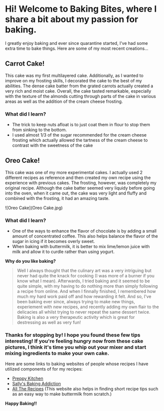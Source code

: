 # Hi! Welcome to Baking Bites, where I share a bit about my passion for baking.
I greatly enjoy baking and ever since quarantine started, I've had some extra time to bake things. Here are some of my most recent creations...
 
## Carrot Cake!
This cake was my first multilayered cake. Additionally, as I wanted to improve on my frosting skills, I decorated the cake to the best of my abilities. The dense cake batter from the grated carrots actually created a very rich and moist cake. Overall, the cake tasted remarkable, especially with the texture of the almonds cutting through parts of the cake in various areas as well as the addition of the cream cheese frosting.



### What did I learn?
- The trick to keep nuts afloat is to just coat them in flour to stop them from sinking to the bottom.
- I used almost 1/3 of the sugar recommended for the cream cheese frosting which actually allowed the tartness of the cream cheese to contrast with the sweetness of the cake

## Oreo Cake!
This cake was one of my more experimental cakes. I actually used 2 different recipes as reference and then created my own recipe using the experience with previous cakes. The frosting, however, was completely my original recipe. Although the cake batter seemed very liquidy before going into the oven, when it came out, the cake was very light and fluffy and combined with the frosting, it had an amazing taste.

![Oreo Cake](Oreo Cake.jpg)

### What did I learn?
- One of the ways to enhance the flavor of chocolate is by adding a small amount of concentrated coffee. This also helps balance the flavor of the sugar in icing if it becomes overly sweet.
- When baking with buttermilk, it is better to mix lime/lemon juice with milk and allow it to curdle rather than using yogurt.


**Why do you like baking?**
> Well I always thought that the culinary art was a very intriguing but never had quite the knack for cooking (I was more of a burner if you know what I mean). Afterwards, I tried baking and it seemed to be quite simple, with my having to do nothing more than simply following a recipe from online. And when I finnally finished, I remembered how much my hard work paid off and how rewarding it felt. And so, I've been baking ever since, always trying to make new things, experiement with new recipes, and recently adding my own flair to the delicacies all whilst trying to never repeat the same dessert twice. 
> Baking is also a very therapeutic activity which is great for destressing as well as very fun!

### Thanks for stopping by! I hope you found these few tips interesting! If you're feeling hungry now from these cake pictures, I think it's time you whip out your mixer and start mixing ingredients to make your own cake.
Here are some links to baking websites of people whose recipes I have utilized components of for my recipes: 
- [Preppy Kitchen](https://preppykitchen.com/)
- [Sally's Baking Addiction](https://sallysbakingaddiction.com/)
- [All The Recipes](https://alltherecipes.com/) (This website also helps in finding short recipe tips such as an easy way to make buttermilk from scratch.)

**Happy Baking!!**
